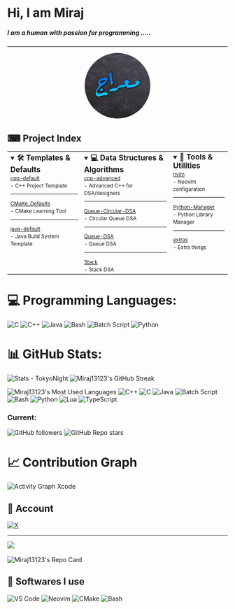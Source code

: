 # Hi, I am Miraj
##### I am a human with passion for programming .....
---
<p align="center">
  <img src="profile.jpg" alt="Profile Picture" width="150" height="150" style="border-radius: 50%;"/>
</p> 


## ⌨ Project Index

<table>
  <tr>
    <td valign="top">
      <details open>
        <summary><span style="font-size:1.2em"><b>🛠️ Templates & Defaults</b></span></summary>
        <span style="font-size:smaller">
        <a href="https://github.com/Miraj13123/cpp-default">cpp-default</a><br>
        - C++ Project Template
        <hr>
        <a href="https://github.com/Miraj13123/CMaKe_Defaults">CMaKe_Defaults</a><br>
        - CMake Learning Tool
        <hr>
        <a href="https://github.com/Miraj13123/java-default">java-default</a><br>
        - Java Build System Template
        </span>
      </details>
    </td>
    <td valign="top">
      <details open>
        <summary><span style="font-size:1.2em"><b>💻 Data Structures & Algorithms</b></span></summary>
        <span style="font-size:smaller">
        <a href="https://github.com/Miraj13123/cpp-advanced">cpp-advanced</a><br>
        - Advanced C++ for DSA/designers
        <hr>
        <a href="https://github.com/Miraj13123/Queue-Circular-DSA">Queue-Circular-DSA</a><br>
        - Circular Queue DSA
        <hr>
        <a href="https://github.com/Miraj13123/Queue-DSA">Queue-DSA</a><br>
        - Queue DSA
        <hr>
        <a href="https://github.com/Miraj13123/Stack">Stack</a><br>
        - Stack DSA
        </span>
      </details>
    </td>
    <td valign="top">
      <details open>
        <summary><span style="font-size:1.2em"><b>🧰 Tools & Utilities</b></span></summary>
        <span style="font-size:smaller">
        <a href="https://github.com/Miraj13123/nvim">nvim</a><br>
        - Neovim configuration
        <hr>
        <a href="https://github.com/Miraj13123/Python-Manager">Python-Manager</a><br>
        - Python Library Manager
        <hr>
        <a href="https://github.com/Miraj13123/extras">extras</a><br>
        - Extra things
        </span>
      </details>
    </td>
  </tr>
</table>

# 💻 Programming Languages:
<!-- Official icons only (no badge) for comparison -->
<p>
  <!-- C -->
  <img src="https://cdn.jsdelivr.net/gh/devicons/devicon/icons/c/c-original.svg" alt="C" width="40" height="40"/>
  <!-- C++ -->
  <img src="https://cdn.jsdelivr.net/gh/devicons/devicon/icons/cplusplus/cplusplus-original.svg" alt="C++" width="40" height="40"/>
  <!-- Java -->
  <img src="https://cdn.jsdelivr.net/gh/devicons/devicon/icons/java/java-original.svg" alt="Java" width="40" height="40"/>
  <!-- Bash -->
  <img src="https://cdn.jsdelivr.net/gh/devicons/devicon/icons/bash/bash-original.svg" alt="Bash" width="40" height="40"/>
  <!-- Batch Script -->
  <img src="https://cdn.jsdelivr.net/gh/devicons/devicon/icons/windows8/windows8-original.svg" alt="Batch Script" width="40" height="40"/>
  <!-- Python -->
  <img src="https://cdn.jsdelivr.net/gh/devicons/devicon/icons/python/python-original.svg" alt="Python" width="40" height="40"/>
</p>

# 📊 GitHub Stats:

<p>
  <img alt="Stats - TokyoNight" src="https://github-readme-stats.vercel.app/api?username=Miraj13123&theme=nightowl&hide_border=false&include_all_commits=true&count_private=true" height="150"/>
  <img alt="Miraj13123's GitHub Streak" src="https://nirzak-streak-stats.vercel.app/?user=Miraj13123&theme=tokyonight&hide_border=false" height="150"/>
</p>
<p>
  <img alt="Miraj13123's Most Used Languages" src="https://github-readme-stats.vercel.app/api/top-langs/?username=Miraj13123&theme=tokyonight&hide_border=false&langs_count=15&layout=donut" height="350"/>
    <img src="https://cdn.jsdelivr.net/gh/devicons/devicon/icons/cplusplus/cplusplus-original.svg" alt="C++" width="40" height="40"/>
  <img src="https://cdn.jsdelivr.net/gh/devicons/devicon/icons/c/c-original.svg" alt="C" width="40" height="40"/>
  <img src="https://cdn.jsdelivr.net/gh/devicons/devicon/icons/java/java-original.svg" alt="Java" width="40" height="40"/>
  <img src="https://cdn.jsdelivr.net/gh/devicons/devicon/icons/windows8/windows8-original.svg" alt="Batch Script" width="40" height="40"/>
  <img src="https://cdn.jsdelivr.net/gh/devicons/devicon/icons/bash/bash-original.svg" alt="Bash" width="40" height="40"/>
  <img src="https://cdn.jsdelivr.net/gh/devicons/devicon/icons/python/python-original.svg" alt="Python" width="40" height="40"/>
  <img src="https://cdn.jsdelivr.net/gh/devicons/devicon/icons/lua/lua-original.svg" alt="Lua" width="40" height="40"/>
  <img src="https://cdn.jsdelivr.net/gh/devicons/devicon/icons/typescript/typescript-original.svg" alt="TypeScript" width="40" height="40"/>
</p>

### Current:
![GitHub followers](https://img.shields.io/github/followers/Miraj13123?label=Follow&style=for-the-badge)
![GitHub Repo stars](https://img.shields.io/github/stars/Miraj13123?style=for-the-badge&logo=github&label=Stars)

# 📈 Contribution Graph
<p>
  <!-- Xcode Theme -->
  <img src="https://github-readme-activity-graph.vercel.app/graph?username=Miraj13123&theme=xcode" alt="Activity Graph Xcode" height="200"/>
</p>

## 🤝 Account
[![X](https://img.shields.io/badge/X-000000?style=plastic&logo=x&logoColor=white)](https://x.com/Mahmudul__Miraj)

---

[![](https://visitcount.itsvg.in/api?id=Miraj13123&icon=0&color=0)](https://visitcount.itsvg.in)

<!-- Proudly created with GPRM ( https://gprm.itsvg.in ) -->

<!-- More GitHub Readme Stats API widgets below -->
<p>
  <!-- Repo Card Example -->
  <img alt="Miraj13123's Repo Card" src="https://github-readme-stats.vercel.app/api/pin/?username=Miraj13123&repo=Miraj13123&theme=tokyonight&hide_border=false" height="150"/>
</p>

<!-- Compare GitHub Readme Stats API widgets with different options side by side -->

<!-- User Stats Cards -->
<p>
  
</p>

<!-- Top Languages Cards -->
<p>

</p>

## 💾 Softwares I use
<!-- Software Icons -->
<p>
  <img src="https://cdn.jsdelivr.net/gh/devicons/devicon/icons/vscode/vscode-original.svg" alt="VS Code" width="40" height="40"/>
  <img src="https://cdn.jsdelivr.net/gh/devicons/devicon/icons/neovim/neovim-original.svg" alt="Neovim" width="40" height="40"/>
  <img src="https://cdn.jsdelivr.net/gh/devicons/devicon/icons/cmake/cmake-original.svg" alt="CMake" width="40" height="40"/>
  <img src="https://cdn.jsdelivr.net/gh/devicons/devicon/icons/bash/bash-original.svg" alt="Bash" width="40" height="40"/>
</p>

